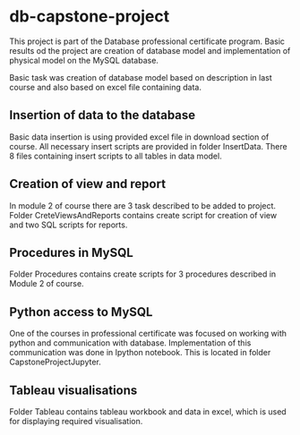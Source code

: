# db-capstone-project

This project is part of the Database professional certificate program. Basic results od the project are creation of database model and implementation of physical model on the MySQL database.

Basic task was creation of database model based on description in last course and also based on excel file containing data.

## Insertion of data to the database

Basic data insertion is using provided excel file in download section of course. All necessary insert scripts are provided in folder InsertData. There 8 files containing insert scripts to all tables in data model.

## Creation of view and report

In module 2 of course there are 3 task described to be added to project. Folder CreteViewsAndReports contains create script for creation of view and two SQL scripts for reports.

## Procedures in MySQL

Folder Procedures contains create scripts for 3 procedures described in Module 2 of course.

## Python access to MySQL

One of the courses in professional certificate was focused on working with python and communication with database. Implementation of this communication was done in Ipython notebook. This is located in folder CapstoneProjectJupyter.

## Tableau visualisations

Folder Tableau contains tableau workbook and data in excel, which is used for displaying required visualisation.